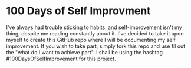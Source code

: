 # 100 Days of Self Improvment
I've always had trouble sticking to habits, and self-improvement isn't my thing; despite me reading constantly about it. I've decided to take it upon myself to create this GitHub repo where I will be documenting my self improvement. If you wish to take part, simply fork this repo and use fil out the "what do I want to achieve part". I shall be using the hashtag #100DaysOfSelfImprovement for this project.